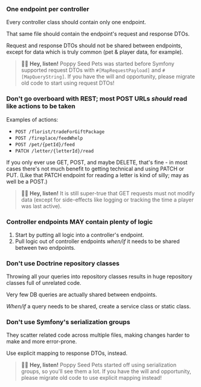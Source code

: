 ### One endpoint per controller

Every controller class should contain only one endpoint.

That same file should contain the endpoint's request and response DTOs.

Request and response DTOs should not be shared between endpoints, except for data which is truly common (pet & player data, for example).

> 🧚‍♀️ **Hey, listen!** Poppy Seed Pets was started before Symfony supported request DTOs with `#[MapRequestPayload]` and `#[MapQueryString]`. If you have the will and opportunity, please migrate old code to start using request DTOs!

### Don't go overboard with REST; most POST URLs _should_ read like actions to be taken

Examples of actions:
* `POST /florist/tradeForGiftPackage`
* `POST /fireplace/feedWhelp`
* `POST /pet/{petId}/feed`
* `PATCH /letter/{letterId}/read`

If you only ever use GET, POST, and maybe DELETE, that's fine - in most cases there's not much benefit to getting technical and using PATCH or PUT. (Like that PATCH endpoint for reading a letter is kind of silly; may as well be a POST.)

> 🧚‍♀️ **Hey, listen!** It is still super-true that GET requests must not modify data (except for side-effects like logging or tracking the time a player was last active).

### Controller endpoints MAY contain plenty of logic

1. Start by putting all logic into a controller's endpoint.
2. Pull logic out of controller endpoints _when/if_ it needs to be shared between two endpoints.

### Don't use Doctrine repository classes

Throwing all your queries into repository classes results in huge repository classes full of unrelated code.

Very few DB queries are actually shared between endpoints.

_When/if_ a query needs to be shared, create a service class or static class.

### Don't use Symfony's serialization groups

They scatter related code across multiple files, making changes harder to make and more error-prone.

Use explicit mapping to response DTOs, instead.

> 🧚‍♀️ **Hey, listen!** Poppy Seed Pets started off using serialization groups, so you'll see them a lot. If you have the will and opportunity, please migrate old code to use explicit mapping instead!
